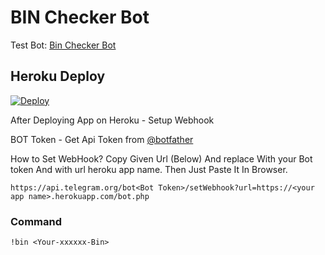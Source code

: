 # BIN Checker Bot

Test Bot: [Bin Checker Bot](https://www.cyberindonesia001.xyz)

## Heroku Deploy
[![Deploy](https://www.herokucdn.com/deploy/button.svg)](https://heroku.com/deploy?template=https://github.com/zYxDevs/BinCheckerBot)

After Deploying App on Heroku - Setup Webhook

BOT Token - Get Api Token from [@botfather](https://telegram.me/botfather)

How to Set WebHook?
Copy Given Url (Below) And replace <Bot Token> With your Bot token And <your app name> with url heroku app name. 
Then Just Paste It In Browser. 
  
`https://api.telegram.org/bot<Bot Token>/setWebhook?url=https://<your app name>.herokuapp.com/bot.php`


### Command

`!bin <Your-xxxxxx-Bin>`

